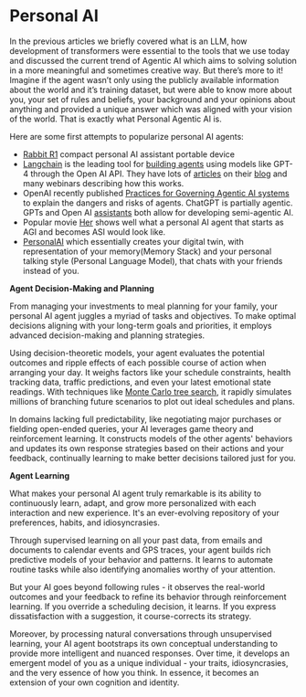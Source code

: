 # Personal AI

In the previous articles we briefly covered what is an LLM, how development of transformers were essential to the tools that we use today and discussed the current trend of Agentic AI which aims to solving solution in a more meaningful and sometimes creative way. But there’s more to it! Imagine if the agent wasn’t only using the publicly available information about the world and it’s training dataset, but were able to know more about you, your set of rules and beliefs, your background and your opinions about anything and provided a unique answer which was aligned with your vision of the world. That is exactly what Personal Agentic AI is.

Here are some first attempts to popularize personal AI agents:

* [Rabbit R1](https://www.rabbit.tech/keynote) compact personal AI assistant portable device
* [Langchain](https://www.langchain.com/agents) is the leading tool for [building agents](https://python.langchain.com/docs/modules/agents/) using models like GPT-4 through the Open AI API. They have lots of [articles](https://blog.langchain.dev/planning-agents/) on their [blog](https://blog.langchain.dev/) and many webinars describing how this works.
* OpenAI recently published [Practices for Governing Agentic AI systems](https://openai.com/research/practices-for-governing-agentic-ai-systems) to explain the dangers and risks of agents. ChatGPT is partially agentic. GPTs and Open AI [assistants](https://platform.openai.com/docs/assistants/overview) both allow for developing semi-agentic AI.
* Popular movie [Her](https://en.wikipedia.org/wiki/Her\_\(film\)) shows well what a personal AI agent that starts as AGI and becomes ASI would look like.
* [PersonalAI](https://www.youtube.com/watch?v=SLgo4fRQjzM) which essentially creates your digital twin, with representation of your memory(Memory Stack) and your personal talking style (Personal Language Model), that chats with your friends instead of you.

**Agent Decision-Making and Planning**

From managing your investments to meal planning for your family, your personal AI agent juggles a myriad of tasks and objectives. To make optimal decisions aligning with your long-term goals and priorities, it employs advanced decision-making and planning strategies.

Using decision-theoretic models, your agent evaluates the potential outcomes and ripple effects of each possible course of action when arranging your day. It weighs factors like your schedule constraints, health tracking data, traffic predictions, and even your latest emotional state readings. With techniques like [Monte Carlo tree search](https://en.wikipedia.org/wiki/Monte\_Carlo\_tree\_search), it rapidly simulates millions of branching future scenarios to plot out ideal schedules and plans.

In domains lacking full predictability, like negotiating major purchases or fielding open-ended queries, your AI leverages game theory and reinforcement learning. It constructs models of the other agents' behaviors and updates its own response strategies based on their actions and your feedback, continually learning to make better decisions tailored just for you.

**Agent Learning**

What makes your personal AI agent truly remarkable is its ability to continuously learn, adapt, and grow more personalized with each interaction and new experience. It's an ever-evolving repository of your preferences, habits, and idiosyncrasies.

Through supervised learning on all your past data, from emails and documents to calendar events and GPS traces, your agent builds rich predictive models of your behavior and patterns. It learns to automate routine tasks while also identifying anomalies worthy of your attention.

But your AI goes beyond following rules - it observes the real-world outcomes and your feedback to refine its behavior through reinforcement learning. If you override a scheduling decision, it learns. If you express dissatisfaction with a suggestion, it course-corrects its strategy.

Moreover, by processing natural conversations through unsupervised learning, your AI agent bootstraps its own conceptual understanding to provide more intelligent and nuanced responses. Over time, it develops an emergent model of you as a unique individual - your traits, idiosyncrasies, and the very essence of how you think. In essence, it becomes an extension of your own cognition and identity.
